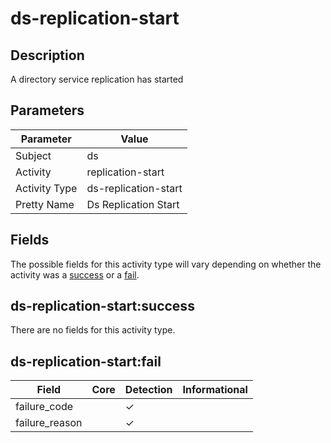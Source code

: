 ds-replication-start
====================

Description
-----------
A directory service replication has started

Parameters
----------
| Parameter     | Value                |
| ------------- | -------------------- |
| Subject       | ds                   |
| Activity      | replication-start    |
| Activity Type | ds-replication-start |
| Pretty Name   | Ds Replication Start |


Fields
------

The possible fields for this activity type will vary depending on whether the activity was a [success](#ds-replication-startsuccess) or a [fail](#ds-replication-startfail).


ds-replication-start:success
----------------------------

There are no fields for this activity type.


ds-replication-start:fail
-------------------------

| Field          | Core | Detection | Informational |
| -------------- | ---- | --------- | ------------- |
| failure_code   |      | &#10003;  |               |
| failure_reason |      | &#10003;  |               |